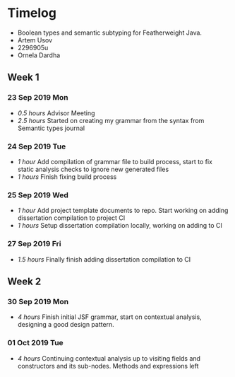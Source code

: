 # Timelog

* Boolean types and semantic subtyping for Featherweight Java.
* Artem Usov
* 2296905u
* Ornela Dardha

## Week 1

### 23 Sep 2019 Mon
* *0.5 hours* Advisor Meeting
* *2.5 hours* Started on creating my grammar from the syntax from Semantic types journal

### 24 Sep 2019 Tue

* *1 hour* Add compilation of grammar file to build process, start to fix static analysis checks to 
  ignore new generated files
* *1 hours* Finish fixing build process

### 25 Sep 2019 Wed
* *1 hour* Add project template documents to repo. Start working on adding dissertation compilation to project CI
* *1 hours* Setup dissertation compilation locally, working on adding to CI

### 27 Sep 2019 Fri
* *1.5 hours* Finally finish adding dissertation compilation to CI

## Week 2

### 30 Sep 2019 Mon
* *4 hours* Finish initial JSF grammar, start on contextual analysis, designing a good design pattern.

### 01 Oct 2019 Tue
* *4 hours* Continuing contextual analysis up to visiting fields and constructors and its sub-nodes. Methods and expressions left

